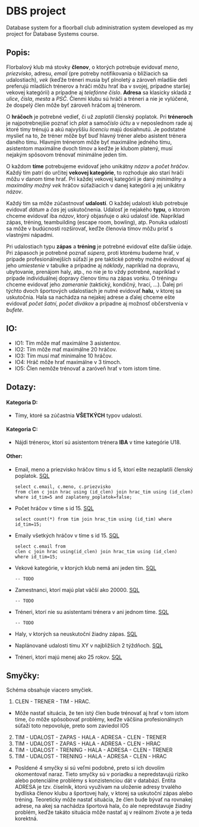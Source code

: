 
# DBS project

Database system for a floorball club administration system developed as my project for Database Systems course.


## **Popis:** <!-- 1. KB -->

Florbalový klub má stovky **členov**, o ktorých potrebuje evidovať *meno*, *priezvisko*, adresu, *email* (pre potreby notifikovania o blížiacich sa udalostiach), *vek* (keďže tréneri musia byť plnoletý a zároveň mladšie deti preferujú mladších trénerov a hráči môžu hrať iba v svojej, prípadne staršej vekovej kategórii) a prípadne aj *telefónne číslo*. **Adresa** sa klasicky skladá z *ulice*, *čísla*, *mesta* a *PSČ*. Členmi klubu sú hráči a tréneri a nie je vylúčené, že dospelý člen môže byť zároveň hráčom aj trénerom.

O **hráčoch** je potrebné vedieť, či už *zaplatili* členský poplatok. Pri **tréneroch** je najpotrebnejšie poznať ich *plat* a samo*číslo účtu* a v neposlednom rade aj ktoré tímy trénujú a akú najvyššiu *licenciu* majú dosiahnutú. Je podstatné myslieť na to, že tréner môže byť buď hlavný tréner alebo asistent trénera daného tímu. Hlavným trénerom môže byť maximálne jedného tímu, asistentom maximálne dvoch tímov a keďže je klubom platený, musí nejakým spôsovom trénovať minimálne jeden tím.

O každom **tíme** potrebujeme evidovať jeho unikátny *názov* a *počet hráčov*. Každý tím patrí do určitej **vekovej kategórie**, to rozhoduje ako starí hráči môžu v danom tíme hrať. Pri každej vekovej kategórii je daný *minimálny* a *maximálny možný vek* hráčov súťažiacich v danej kategórii a jej unikátny *názov*.

Každý tím sa môže zúčastnovať **udalostí**. O každej udalosti klub potrebuje evidovať *dátum* a *čas* jej uskutočnenia. Udalosť je nejakého **typu**, o ktorom chceme evidovať iba *názov*, ktorý objasňuje o akú udalosť ide. Napríklad zápas, tréning, teambuilding (escape room, bowling), atp. Ponuka udalostí sa môže v budúcnosti rozširovať, keďže členovia tímov môžu prísť s vlastnými nápadmi.

Pri udalostiach typu **zápas**  a **tréning** je potrebné evidovať ešte daľšie údaje. Pri zápasoch je potrebné poznať *súpera*, proti ktorému budeme hrať, v prípade profesionálnejších súťaží je pre taktické potreby možné evidovať aj jeho *umiestenie* v tabulke a prípadne aj *náklady*, napríklad na dopravu, ubytovanie, prenájom haly, atp., no nie je to vždy potrebné, napríklad v prípade individuálnej dopravy členov tímu na zápas vonku. O tréningu chceme evidovať jeho *zameranie* (taktický, kondičný, hrací, ...). Ďalej pri týchto dvoch športových udalostiach je nutné evidovať **halu**, v ktorej sa uskutočnia. Hala sa nachádza na nejakej adrese a ďalej chceme ešte evidovať *počet šatní*, *počet divákov* a prípadne aj možnosť občerstvenia v *bufete*.


## **IO:** <!-- 2. KB -->
- IO1: Tím môže mať maximálne 3 asistentov.
- IO2: Tím môže mať maximálne 20 hráčov.
- IO3: Tím musí mať minimaĺne 10 hráčov.
- IO4: Hráč môže hrať maximálne v 3 tímoch.
- IO5: Člen nemôže trénovať a zaróveň hrať v tom istom tíme.

## **Dotazy:**
#### **Kategoria D:** <!-- 2. KB -->
- Tímy, ktoré sa zúčastnia **VŠETKÝCH** typov udalostí.

#### **Kategoria C:** <!-- 2. KB -->
- Nájdi trénerov, ktorí sú asistentom trénera **IBA** v tíme kategórie U18.

<!-- Other -->
#### **Other:**
- Email, meno a priezvisko hráčov tímu s id 5, ktorí ešte nezaplatili členský poplatok. [SQL](sql_queries/query1.sql)
    ```postgresql
    select c.email, c.meno, c.priezvisko
    from clen c join hrac using (id_clen) join hrac_tim using (id_clen)
    where id_tim=5 and zaplateny_poplatok=false;
    ```
- Počet hráčov v tíme s id 15. [SQL](sql_queries/query2.sql)
    ```postgresql
    select count(*) from tim join hrac_tim using (id_tim) where id_tim=15;
    ```
- Emaily všetkých hráčov v tíme s id 15. [SQL](sql_queries/query3.sql)
    ```postgresql
    select c.email from
    clen c join hrac using(id_clen) join hrac_tim using (id_clen)
    where id_tim=15;
    ```
  
- Vekové kategórie, v ktorých klub nemá ani jeden tím. [SQL]()
    ```postgresql
    -- TODO
    ```
  
- Zamestnanci, ktorí majú plat väčší ako 20000. [SQL]()
    ```postgresql
    -- TODO
    ```
    
- Tréneri, ktorí nie su asistentami trénera v ani jednom tíme. [SQL]()
    ```postgresql
    -- TODO
    ```
    
- Haly, v ktorých sa neuskutoční žiadny zápas. [SQL]()
  
- Naplánované udalosti tímu XY v najbližších 2 týždňoch. [SQL]()
  
- Tréneri, ktorí majú menej ako 25 rokov. [SQL]()



## **Smyčky:** <!-- 2. KB -->

Schéma obsahuje viacero smyčiek.

1. CLEN - TRENER - TIM - HRAC.
- Môže nastať situácia, že ten istý člen bude trénovať aj hrať v tom istom tíme, čo môže spôsobovať problémy, keďže väčšina profesionálnych súťaží toto nepovoluje,  preto som zaviedol IO5

2. TIM - UDALOST - ZAPAS - HALA - ADRESA - CLEN - TRENER
3.  TIM - UDALOST - ZAPAS - HALA - ADRESA - CLEN - HRAC
4.  TIM - UDALOST - TRENING - HALA - ADRESA - CLEN - TRENER
5.  TIM - UDALOST - TRENING - HALA - ADRESA - CLEN - HRAC
- Posldené 4 smyčky si sú veľmi podobné, preto si ich dovolím okomentovať naraz. Tieto smyčky sú v poriadku a nepredstavujú riziko alebo potenciálne problémy s konzistenciou dát v databázi. Entita ADRESA je tzv. číselník, ktorú využívam na uloženie adresy trvalého bydliska členov klubu a športovej haly, v ktorej sa uskutoční zápas alebo tréning. Teoreticky môže nastať situácia, že člen bude bývať na rovnakej adrese, na akej sa nachádza športová hala, čo ale nepredstavuje žiadny problém, keďže takáto situácia môže nastať aj v reálnom živote a je teda korektná.



